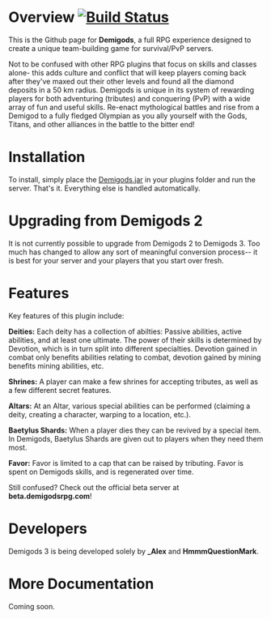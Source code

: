 Overview [![Build Status](https://travis-ci.org/Clashnia/Minecraft-Demigods.png?branch=master)](https://travis-ci.org/Clashnia/Minecraft-Demigods)
========

This is the Github page for **Demigods**, a full RPG experience designed to create a unique team-building game for survival/PvP servers.

Not to be confused with other RPG plugins that focus on skills and classes alone- this adds culture and conflict that will keep players coming back after they've maxed out their other levels and found all the diamond deposits in a 50 km radius. Demigods is unique in its system of rewarding players for both adventuring (tributes) and conquering (PvP) with a wide array of fun and useful skills. Re-enact mythological battles and rise from a Demigod to a fully fledged Olympian as you ally yourself with the Gods, Titans, and other alliances in the battle to the bitter end!

Installation
============

To install, simply place the [Demigods.jar](http://dev.bukkit.org/server-mods/demigods/files/) in your plugins folder and run the server. That's it. Everything else is handled automatically.

Upgrading from Demigods 2
=========================

It is not currently possible to upgrade from Demigods 2 to Demigods 3.  Too much has changed to allow any sort of meaningful conversion process--  it is best for your server and your players that you start over fresh.


Features
========

Key features of this plugin include:

**Deities:** Each deity has a collection of abilties: Passive abilities, active abilities, and at least one ultimate. The power of their skills is determined by Devotion, which is in turn split into different specialties. Devotion gained in combat only benefits abilities relating to combat, devotion gained by mining benefits mining abilities, etc.

**Shrines:** A player can make a few shrines for accepting tributes, as well as a few different secret features.

**Altars:** At an Altar, various special abilities can be performed (claiming a deity, creating a character, warping to a location, etc.).

**Baetylus Shards:** When a player dies they can be revived by a special item.  In Demigods, Baetylus Shards are given out to players when they need them most.

**Favor:** Favor is limited to a cap that can be raised by tributing. Favor is spent on Demigods skills, and is regenerated over time.

Still confused?  Check out the official beta server at **beta.demigodsrpg.com**!

Developers
==========

Demigods 3 is being developed solely by **_Alex** and **HmmmQuestionMark**.

More Documentation
==================

Coming soon.
